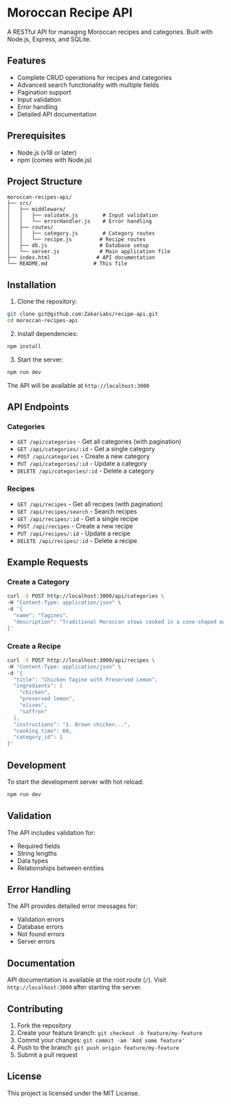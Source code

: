 # Moroccan Recipe API

A RESTful API for managing Moroccan recipes and categories. Built with Node.js, Express, and SQLite.

## Features

- Complete CRUD operations for recipes and categories
- Advanced search functionality with multiple fields
- Pagination support
- Input validation
- Error handling
- Detailed API documentation

## Prerequisites

- Node.js (v18 or later)
- npm (comes with Node.js)

## Project Structure

```
moroccan-recipes-api/
├── src/
│   ├── middleware/
│   │   ├── validate.js        # Input validation
│   │   └── errorHandler.js    # Error handling
│   ├── routes/
│   │   ├── category.js        # Category routes
│   │   └── recipe.js         # Recipe routes
│   ├── db.js                 # Database setup
│   └── server.js             # Main application file
├── index.html               # API documentation
└── README.md               # This file
```

## Installation

1. Clone the repository:
```bash
git clone git@github.com:Zakariabs/recipe-api.git
cd moroccan-recipes-api
```

2. Install dependencies:
```bash
npm install
```

3. Start the server:
```bash
npm run dev
```

The API will be available at `http://localhost:3000`

## API Endpoints

### Categories

- `GET /api/categories` - Get all categories (with pagination)
- `GET /api/categories/:id` - Get a single category
- `POST /api/categories` - Create a new category
- `PUT /api/categories/:id` - Update a category
- `DELETE /api/categories/:id` - Delete a category

### Recipes

- `GET /api/recipes` - Get all recipes (with pagination)
- `GET /api/recipes/search` - Search recipes
- `GET /api/recipes/:id` - Get a single recipe
- `POST /api/recipes` - Create a new recipe
- `PUT /api/recipes/:id` - Update a recipe
- `DELETE /api/recipes/:id` - Delete a recipe

## Example Requests

### Create a Category
```bash
curl -X POST http://localhost:3000/api/categories \
-H "Content-Type: application/json" \
-d '{
  "name": "Tagines",
  "description": "Traditional Moroccan stews cooked in a cone-shaped earthenware pot"
}'
```

### Create a Recipe
```bash
curl -X POST http://localhost:3000/api/recipes \
-H "Content-Type: application/json" \
-d '{
  "title": "Chicken Tagine with Preserved Lemon",
  "ingredients": [
    "chicken",
    "preserved lemon",
    "olives",
    "saffron"
  ],
  "instructions": "1. Brown chicken...",
  "cooking_time": 60,
  "category_id": 1
}'
```

## Development

To start the development server with hot reload:
```bash
npm run dev
```

## Validation

The API includes validation for:
- Required fields
- String lengths
- Data types
- Relationships between entities

## Error Handling

The API provides detailed error messages for:
- Validation errors
- Database errors
- Not found errors
- Server errors

## Documentation

API documentation is available at the root route (`/`). Visit `http://localhost:3000` after starting the server.

## Contributing

1. Fork the repository
2. Create your feature branch: `git checkout -b feature/my-feature`
3. Commit your changes: `git commit -am 'Add some feature'`
4. Push to the branch: `git push origin feature/my-feature`
5. Submit a pull request

## License

This project is licensed under the MIT License.
